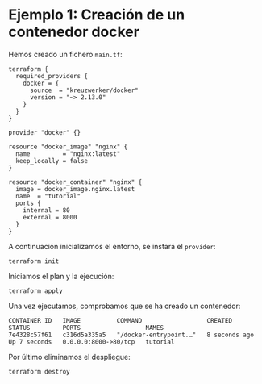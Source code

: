 # Ejemplo 1: Creación de un contenedor docker

Hemos creado un fichero `main.tf`:

```
terraform {
  required_providers {
    docker = {
      source  = "kreuzwerker/docker"
      version = "~> 2.13.0"
    }
  }
}

provider "docker" {}

resource "docker_image" "nginx" {
  name         = "nginx:latest"
  keep_locally = false
}

resource "docker_container" "nginx" {
  image = docker_image.nginx.latest
  name  = "tutorial"
  ports {
    internal = 80
    external = 8000
  }
}
```

A continuación inicializamos el entorno, se instará el `provider`:

```
terraform init
```

Iniciamos el plan y la ejecución:

```
terraform apply
```

Una vez ejecutamos, comprobamos que se ha creado un contenedor:

```
CONTAINER ID   IMAGE          COMMAND                  CREATED         STATUS         PORTS                  NAMES
7e4328c57f61   c316d5a335a5   "/docker-entrypoint.…"   8 seconds ago   Up 7 seconds   0.0.0.0:8000->80/tcp   tutorial
```

Por último eliminamos el despliegue:

```
terraform destroy
```
